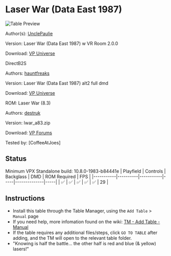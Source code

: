 # Laser War (Data East 1987)

![Table Preview](../../images/vpx-LaserWar-preview.png)

Author(s): [UnclePaulie](https://vpuniverse.com/profile/16685-unclepaulie/)
  
Version:  Laser War (Data East 1987) w VR Room 2.0.0

Download:  [VP Universe](https://vpuniverse.com/files/file/10506-laser-war-data-east-1987-w-vr-room/)

DirectB2S

Authors: [hauntfreaks](https://vpuniverse.com/profile/5216-hauntfreaks/)

Version: Laser War (Data East 1987) alt2 full dmd

Download: [VP Universe](https://vpuniverse.com/files/file/13593-laser-war-data-east-1987-alt2-standardfull-dmd/)


ROM: Laser War (8.3)

Authors: [destruk](https://www.vpforums.org/index.php?showuser=5)

Version: lwar_a83.zip

Download: [VP Forums](https://www.vpforums.org/index.php?app=downloads&showfile=813)


Tested by:
[CoffeeAtJoes]

## Status 

Minimum VPX Standalone build: 10.8.0-1983-b84441e
| Playfield | Controls | Backglass | DMD | ROM Required | FPS | 
|-----------|----------|-----------|-----|--------------|-----|
| :white_check_mark: | :white_check_mark: | :white_check_mark: | :white_check_mark: | :white_check_mark: | 29 |

## Instructions

- Install this table through the Table Manager, using the `Add Table` > `Manual` page
- If you need help, more infomation found on the wiki: [TM - Add Table - Manual](https://github.com/LegendsUnchained/vpx-standalone-alp4k/wiki/%5B04%5D-%F0%9F%A7%A1-TM-%E2%80%90-Other-Features#add-table---manual)
- If the table requires any additional files/steps, click `GO TO TABLE` after adding, and the TM will open to the relevant table folder.
- "Knowing is half the battle... the other half is red and blue (& yellow) lasers!"

